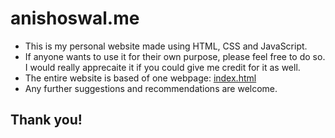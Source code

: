 # anishoswal.me
- This is my personal website made using HTML, CSS and JavaScript.
- If anyone wants to use it for their own purpose, please feel free to do so. I would really apprecaite it if you could give me credit for it as well.
- The entire website is based of one webpage: [index.html](index.html)
- Any further suggestions and recommendations are welcome.

## Thank you!
